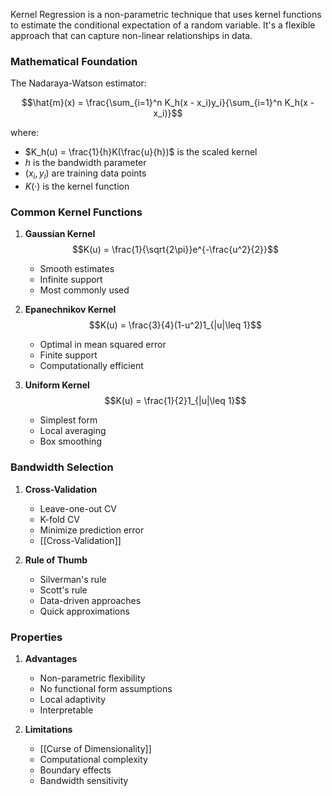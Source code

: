 Kernel Regression is a non-parametric technique that uses kernel functions to estimate the conditional expectation of a random variable. It's a flexible approach that can capture non-linear relationships in data.

### Mathematical Foundation

The Nadaraya-Watson estimator:

$$\hat{m}(x) = \frac{\sum_{i=1}^n K_h(x - x_i)y_i}{\sum_{i=1}^n K_h(x - x_i)}$$

where:
- $K_h(u) = \frac{1}{h}K(\frac{u}{h})$ is the scaled kernel
- $h$ is the bandwidth parameter
- $(x_i, y_i)$ are training data points
- $K(·)$ is the kernel function

### Common Kernel Functions

1. **Gaussian Kernel**
   $$K(u) = \frac{1}{\sqrt{2\pi}}e^{-\frac{u^2}{2}}$$
   - Smooth estimates
   - Infinite support
   - Most commonly used

2. **Epanechnikov Kernel**
   $$K(u) = \frac{3}{4}(1-u^2)1_{|u|\leq 1}$$
   - Optimal in mean squared error
   - Finite support
   - Computationally efficient

3. **Uniform Kernel**
   $$K(u) = \frac{1}{2}1_{|u|\leq 1}$$
   - Simplest form
   - Local averaging
   - Box smoothing

### Bandwidth Selection

1. **Cross-Validation**
   - Leave-one-out CV
   - K-fold CV
   - Minimize prediction error
   - [[Cross-Validation]]

2. **Rule of Thumb**
   - Silverman's rule
   - Scott's rule
   - Data-driven approaches
   - Quick approximations

### Properties

1. **Advantages**
   - Non-parametric flexibility
   - No functional form assumptions
   - Local adaptivity
   - Interpretable

2. **Limitations**
   - [[Curse of Dimensionality]]
   - Computational complexity
   - Boundary effects
   - Bandwidth sensitivity
